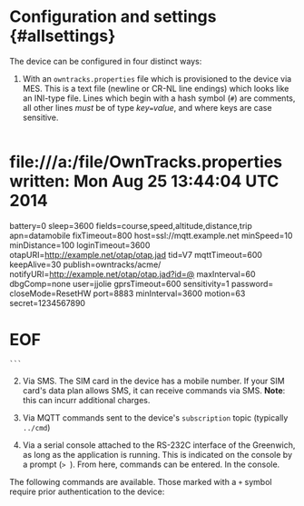 # Configuration and settings {#allsettings}

The device can be configured in four distinct ways:

1. With an `owntracks.properties` file which is provisioned to the device via MES. This is
   a text file (newline or CR-NL line endings) which looks like an INI-type file.
   Lines which begin with a hash symbol (`#`) are comments, all other lines
   *must* be of type _key_`=`_value_, and where keys are case sensitive.
   

	```
# file:///a:/file/OwnTracks.properties written: Mon Aug 25 13:44:04 UTC 2014
battery=0
sleep=3600
fields=course,speed,altitude,distance,trip
apn=datamobile
fixTimeout=800
host=ssl://mqtt.example.net
minSpeed=10
minDistance=100
loginTimeout=3600
otapURI=http://example.net/otap/otap.jad
tid=V7
mqttTimeout=600
keepAlive=30
publish=owntracks/acme/
notifyURI=http://example.net/otap/otap.jad?id=@
maxInterval=60
dbgComp=none
user=jjolie
gprsTimeout=600
sensitivity=1
password=<password>
closeMode=ResetHW
port=8883
minInterval=3600
motion=63
secret=1234567890
# EOF
	```

2. Via SMS. The SIM card in the device has a mobile number. If your SIM card's
   data plan allows SMS, it can receive commands via SMS. **Note**: this can
   incurr additional charges.

3. Via MQTT commands sent to the device's `subscription` topic (typically `../cmd`)

4. Via a serial console attached to the RS-232C interface of the Greenwich, as long
   as the application is running. This is indicated on the console by a prompt (`> `).
   From here, commands can be entered. In the console.

The following commands are available. Those marked with a `+` symbol require
prior authentication to the device:



